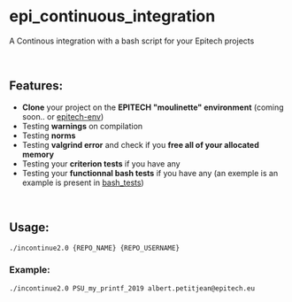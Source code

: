 # epi_continuous_integration
A Continous integration with a bash script for your Epitech projects

<br />

Features:
----
- __Clone__ your project on the __EPITECH "moulinette" environment__ (coming soon.. or [epitech-env](https://github.com/MEMeknaci/epitech-env))
- Testing __warnings__ on compilation
- Testing __norms__
- Testing __valgrind error__ and check if you __free all of your allocated memory__
- Testing your __criterion tests__ if you have any
- Testing your __functionnal bash tests__ if you have any (an exemple is an example is present in [bash_tests](check_program/bash_tests))

<br />

## Usage:
`./incontinue2.0 {REPO_NAME} {REPO_USERNAME}`


### Example:
`./incontinue2.0 PSU_my_printf_2019 albert.petitjean@epitech.eu`

